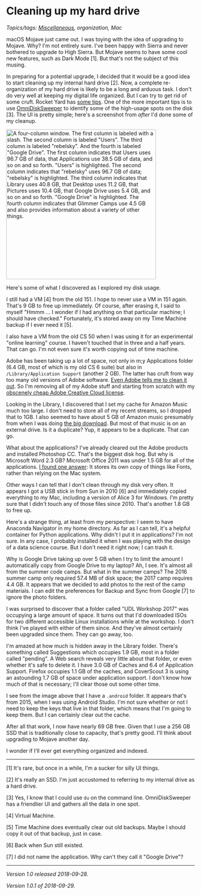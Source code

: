 Cleaning up my hard drive
=========================

*Topics/tags: [Miscellaneous](index-misc), organization, Mac*

macOS Mojave just came out.  I was toying with the idea of upgrading
to Mojave.  Why?  I'm not entirely sure.  I've been happy with Sierra
and never bothered to upgrade to High Sierra.  But Mojave seems to have
some cool new features, such as Dark Mode [1].  But that's not the
subject of this musing.

In preparing for a potential upgrade, I decided that it would be
a good idea to start cleaning up my internal hard drive [2].  Now,
a complete re-organization of my hard drive is likely to be a long
and arduous task.  I don't do very well at keeping my digital life
organized.  But I can try to get rid of some cruft.  Rocket Yard has [some
tips](https://blog.macsales.com/44433-tech-101-how-to-free-up-mac-storage-space).
One of the more important tips is to use
[OmniDiskSweeper](https://www.omnigroup.com/more) to identify some of
the high-usage spots on the disk [3].  The UI is pretty simple; here's
a screenshot from *after* I'd done some of my cleanup.

<img width="400" src="images/OmniDiskSweeper-2018-09-28" alt='A four-column window.  The first column is labeled with a slash.  The second column is labeled "Users".  The third column is labeled "rebelsky".  And the fourth is labeled "Google Drive".  The first column indicates that Users uses 96.7 GB of data, that Applications use 38.5 GB of data, and so on and so forth.  "Users" is highlighted.  The second column indicates that "rebelsky" uses 96.7 GB of data; "rebelsky" is highlighted.  The third column indicates that Library uses 40.8 GB, that Desktop uses 11.2 GB, that Pictures uses 10.4 GB, that Google Drive uses 5.4 GB, and so on and so forth.  "Google Drive" is highlighted.  The fourth column indicates that Glimmer Camps use 4.5 GB and also provides information about a variety of other things.'>

Here's some of what I discovered as I explored my disk usage.

I still had a VM [4] from the old 151.  I hope to never use a VM in 151
again.  That's 9 GB to free up immediately.  Of course, after erasing
it, I said to myself "Hmmm ... I wonder if I had anything on that particular
machine; I should have checked."  Fortunately, it's stored away on my
Time Machine backup if I ever need it [5]. 

I also have a VM from the old CS 50 when I was using it for an
experimental "online learning" course.  I haven't touched that in three
and a half years.  That can go.  I'm not even sure it's worth copying
out of time machine.

Adobe has been taking up a lot of space, not only in
m;y Applications folder (6.4 GB, most of which is my old
CS 6 suite) but also in `/Library/Application Support`
(another 2 GB).  The latter has cruft from way too many
old versions of Adobe software.  [Even Adobe tells me to clean it
out](https://helpx.adobe.com/x-productkb/global/delete-previously-installed-application-files.html).
So I'm removing all of my Adobe stuff and starting from scratch with my
[obscenely cheap Adobe Creative Cloud license](software-overprivileges).

Looking in the Library, I discovered that I set my cache for Amazon Music
much too large.  I don't need to store all of my recent streams, so
I dropped that to 1GB.  I also seemed to have about 5 GB of Amazon music
presumably from when I was doing [the big download](amazon-music-storage).
But most of that music is on an external drive.  Is it a duplicate?  Yup,
it appears to be a duplicate.  That can go.

What about the applications?  I've already cleared out
the Adobe products and installed Photoshop CC.  That's the
biggest disk hog.  But why is Microsoft Word 2.3 GB?  Microsoft
Office 2011 was under 1.5 GB for all of the applications.  [I found one
answer](https://www.quora.com/Why-is-the-size-of-Office-2016-for-Mac-so-large-compared-to-the-2011-edition):
It stores its own copy of things like Fonts, rather than relying on the
Mac system.

Other ways I can tell that I don't clean through my disk very often.
It appears I got a USB stick in from Sun in 2010 [6] and immediately
copied everything to my Mac, including a version of Alice 3 for Windows.
I'm pretty sure that I didn't touch any of those files since 2010.
That's another 1.8 GB to free up.

Here's a strange thing, at least from my perspective: I seem to have
Anaconda Navigator in my home directory.  As far as I can tell, it's
a helpful container for Python applications.  Why didn't I put it in
applications?  I'm not sure.  In any case, I probably installed it when
I was playing with the design of a data science course.  But I don't
need it right now; I can trash it.

Why is Google Drive taking up over 5 GB when I try to limit the amount
I automatically copy from Google Drive to my laptop?  Ah, I see.  It's
almost all from the summer code camps.  But what in the summer camps?
The 2016 summer camp only required 57.4 MB of disk space; the 2017 camp
requires 4.4 GB.  It appears that we decided to add photos to
the rest of the camp materials.  I can edit the preferences for Backup
and Sync from Google [7] to ignore the photo folders.

I was surprised to discover that a folder called "UDL Workshop 2017" was
occupying a large amount of space.  It turns out that I'd downloaded
ISOs for two different accessible Linux installations while at the workshop.
I don't think I've played with either of them since.  And they've almost
certainly been upgraded since them.  They can go away, too.

I'm amazed at how much is hidden away in the Library folder.  There's
something called Suggestions which occupies 1.9 GB, most in a folder
called "pending".  A Web search reveals very little about that folder,
or even whether it's safe to delete it.  I have 3.0 GB of Caches and
6.4 of Application Support.  Firefox occupies 1.1 GB of the caches, and
CoverScout 3 is using an astounding 1.7 GB of space under application
support.  I don't know how much of that is necessary; I'll clear those
out some other time.

I see from the image above that I have a `.android` folder.  It appears
that's from 2015, when I was using Android Studio.  I'm not sure whether
or not I need to keep the keys that live in that folder, which means that
I'm going to keep them.  But I can certainly clear out the cache.

After all that work, I now have nearly 69 GB free.  Given that I use a
256 GB SSD that is traditionally close to capacity, that's pretty good.
I'll think about upgrading to Mojave another day.

I wonder if I'll ever get everything organized and indexed.

---

[1] It's rare, but once in a while, I'm a sucker for silly UI things.

[2] It's really an SSD.  I'm just accustomed to referring to my internal
drive as a hard drive.

[3] Yes, I know that I could use `du` on the command line.  OmniDiskSweeper
has a friendlier UI and gathers all the data in one spot.

[4] Virtual Machine.

[5] Time Machine does eventually clear out old backups.  Maybe I should
copy it out of that backup, just in case.

[6] Back when Sun still existed.

[7] I did not name the application.  Why can't they call it "Google Drive"?

---

*Version 1.0 released 2018-09-28.*

*Version 1.0.1 of 2018-09-29.*
